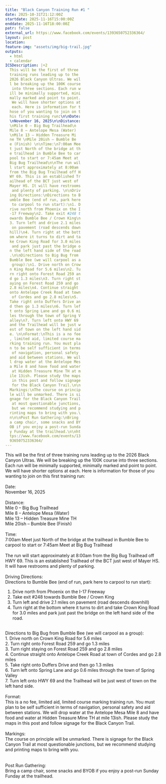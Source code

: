 ```yaml
---
title: "Black Canyon Training Run #1 "
date: 2025-10-31T21:12:00Z
startdate: 2025-11-16T15:00:00Z
enddate: 2025-11-16T18:00:00Z
patr: false
external_url: https://www.facebook.com/events/1393650752336364/
layout: post
location: 
feature-img: "assets/img/big-trail.jpg"
outputs:
  - html
  - calendar
ICSDescription: |+2
  This will be the first of three   training runs leading up to the   2026 Black Canyon Ultras. We wil  l be breaking up the 100K course   into three sections. Each run w  ill be minimally supported, mini  mally marked and point to point.   We will have shorter options at   each. Here is information for t  hose of you wanting to join on t  his first training run:\n\nDate:  \nNovember 16, 2025\n\nDistance:  \nMile 0 – Big Bug Trailhead\n  Mile 8 – Antelope Mesa (Water)  \nMile 13 – Hidden Treasure Mi  ne TH \nMile 20ish – Bumble Be  e (Finish) \n\nTime:\n7:00am Mee  t just North of the bridge at th  e trailhead in Bumble Bee to car  pool to start or 7:45am Meet at   Big Bug Trailhead\n\nThe run wil  l start approximately at 8:00am   from the Big Bug Trailhead off H  WY 69. This is an established Tr  ailhead of the BCT just west of   Mayer HS. It will have restrooms   and plenty of parking. \n\nDriv  ing Directions:\nDirections to B  umble Bee (end of run, park here   to carpool to run start):\n1. D  rive north from Phoenix on the I  -17 Freeway\n2. Take exit #248 t  owards Bumble Bee / Crown King\n  3. Turn left and drive 2.1 miles   on pavement (road descends down  hill)\n4. Turn right at the bott  om where it turns to dirt and ta  ke Crown King Road for 3.0 miles   and park just past the bridge o  n the left hand side of the road  .\n\nDirections to Big Bug from   Bumble Bee (we will carpool as a   group):\n1. Drive north on Crow  n King Road for 5.6 miles\n2. Tu  rn right onto Forest Road 259 an  d go 1.3 miles\n3. Turn right st  aying on Forest Road 259 and go   2.8 miles\n4. Continue straight   onto Antelope Creek Road at town   of Cordes and go 2.8 miles\n5.   Take right onto Duffers Drive an  d then go 1.3 miles\n6. Turn lef  t onto Spring Lane and go 0.6 mi  les through the town of Spring V  alley\n7. Turn left onto HWY 69   and the Trailhead will be just w  est of town on the left hand sid  e. \n\nFormat:\nThis is a no fee  , limited aid, limited course ma  rking training run. You must pla  n to be self sufficient in terms   of navigation, personal safety   and aid between stations. We wil  l drop water at the Antelope Mes  a Mile 8 and have food and water   at Hidden Treasure Mine TH at m  ile 13ish. Please study the maps   in this post and follow signage   for the Black Canyon Trail.\n\n  Markings:\nThe course on princip  le will be unmarked. There is si  gnage for the Black Canyon Trail   at most questionable junctions,   but we recommend studying and p  rinting maps to bring with you.\  n\n\nPost Run Gathering:\nBring   a camp chair, some snacks and BY  OB if you enjoy a post-run Sunda  y Funday at the trailhead.\n\nht  tps://www.facebook.com/events/13  93650752336364/
---
```


This will be the first of three training runs leading up to the 2026 Black Canyon Ultras. We will be breaking up the 100K course into three sections. Each run will be minimally supported, minimally marked and point to point. We will have shorter options at each. Here is information for those of you wanting to join on this first training run&#58;<br>
  <br>
  Date&#58;<br>
  November 16, 2025<br>
  <br>
  Distance&#58;<br>
  Mile 0 – Big Bug Trailhead<br>
  Mile 8 – Antelope Mesa (Water)<br>
  Mile 13 – Hidden Treasure Mine TH <br>
  Mile 20ish – Bumble Bee (Finish) <br>
  <br>
  Time&#58;<br>
  7&#58;00am Meet just North of the bridge at the trailhead in Bumble Bee to carpool to start or 7&#58;45am Meet at Big Bug Trailhead<br>
  <br>
  The run will start approximately at 8&#58;00am from the Big Bug Trailhead off HWY 69. This is an established Trailhead of the BCT just west of Mayer HS. It will have restrooms and plenty of parking. <br>
  <br>
  Driving Directions&#58;<br>
  Directions to Bumble Bee (end of run, park here to carpool to run start)&#58;<br>
  1. Drive north from Phoenix on the I-17 Freeway<br>
  2. Take exit #248 towards Bumble Bee / Crown King<br>
  3. Turn left and drive 2.1 miles on pavement (road descends downhill)<br>
  4. Turn right at the bottom where it turns to dirt and take Crown King Road for 3.0 miles and park just past the bridge on the left hand side of the road.<br>
  <br>
  Directions to Big Bug from Bumble Bee (we will carpool as a group)&#58;<br>
  1. Drive north on Crown King Road for 5.6 miles<br>
  2. Turn right onto Forest Road 259 and go 1.3 miles<br>
  3. Turn right staying on Forest Road 259 and go 2.8 miles<br>
  4. Continue straight onto Antelope Creek Road at town of Cordes and go 2.8 miles<br>
  5. Take right onto Duffers Drive and then go 1.3 miles<br>
  6. Turn left onto Spring Lane and go 0.6 miles through the town of Spring Valley<br>
  7. Turn left onto HWY 69 and the Trailhead will be just west of town on the left hand side. <br>
  <br>
  Format&#58;<br>
  This is a no fee, limited aid, limited course marking training run. You must plan to be self sufficient in terms of navigation, personal safety and aid between stations. We will drop water at the Antelope Mesa Mile 8 and have food and water at Hidden Treasure Mine TH at mile 13ish. Please study the maps in this post and follow signage for the Black Canyon Trail.<br>
  <br>
  Markings&#58;<br>
  The course on principle will be unmarked. There is signage for the Black Canyon Trail at most questionable junctions, but we recommend studying and printing maps to bring with you.<br>
  <br>
  <br>
  Post Run Gathering&#58;<br>
  Bring a camp chair, some snacks and BYOB if you enjoy a post-run Sunday Funday at the trailhead.<br>
  <br>
  
